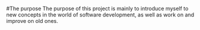  #The purpose 
The purpose of this project is mainly to introduce myself to new concepts in the world of software development, as well as work on and improve on old ones. 
